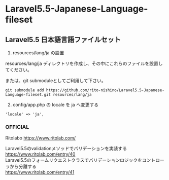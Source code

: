 # Laravel5.5-Japanese-Language-fileset

## Laravel5.5 日本語言語ファイルセット

1. resources/lang/ja の設置

resources/lang/ja ディレクトリを作成し、その中にこれらのファイルを設置してください。

または、git submoduleとしてご利用して下さい。

```
git submodule add https://github.com/rito-nishino/Laravel5.5-Japanese-Language-fileset.git resources/lang/ja
```

2. config/app.php の locale を ja へ変更する

```
'locale' => 'ja',
```

### OFFICIAL

Ritolabo https://www.ritolab.com/

Laravel5.5のvalidationメソッドでバリデーションを実装する  
https://www.ritolab.com/entry/40  
Laravel5.5のフォームリクエストクラスでバリデーションロジックをコントローラから分離する  
https://www.ritolab.com/entry/41
